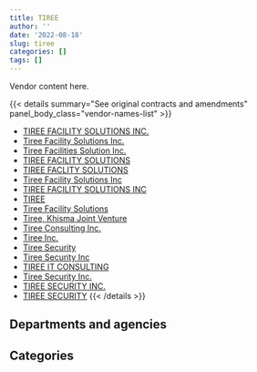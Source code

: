 ```yaml
---
title: TIREE
author: ''
date: '2022-08-18'
slug: tiree
categories: []
tags: []
---
```


<script src="/rmarkdown-libs/htmlwidgets/htmlwidgets.js"></script>
<link href="/rmarkdown-libs/datatables-css/datatables-crosstalk.css" rel="stylesheet" />
<script src="/rmarkdown-libs/datatables-binding/datatables.js"></script>
<script src="/rmarkdown-libs/jquery/jquery-3.6.0.min.js"></script>
<link href="/rmarkdown-libs/dt-core-bootstrap/css/dataTables.bootstrap.min.css" rel="stylesheet" />
<link href="/rmarkdown-libs/dt-core-bootstrap/css/dataTables.bootstrap.extra.css" rel="stylesheet" />
<script src="/rmarkdown-libs/dt-core-bootstrap/js/jquery.dataTables.min.js"></script>
<script src="/rmarkdown-libs/dt-core-bootstrap/js/dataTables.bootstrap.min.js"></script>
<link href="/rmarkdown-libs/crosstalk/css/crosstalk.min.css" rel="stylesheet" />
<script src="/rmarkdown-libs/crosstalk/js/crosstalk.min.js"></script>
<script src="/rmarkdown-libs/htmlwidgets/htmlwidgets.js"></script>
<link href="/rmarkdown-libs/datatables-css/datatables-crosstalk.css" rel="stylesheet" />
<script src="/rmarkdown-libs/datatables-binding/datatables.js"></script>
<script src="/rmarkdown-libs/jquery/jquery-3.6.0.min.js"></script>
<link href="/rmarkdown-libs/dt-core-bootstrap/css/dataTables.bootstrap.min.css" rel="stylesheet" />
<link href="/rmarkdown-libs/dt-core-bootstrap/css/dataTables.bootstrap.extra.css" rel="stylesheet" />
<script src="/rmarkdown-libs/dt-core-bootstrap/js/jquery.dataTables.min.js"></script>
<script src="/rmarkdown-libs/dt-core-bootstrap/js/dataTables.bootstrap.min.js"></script>
<link href="/rmarkdown-libs/crosstalk/css/crosstalk.min.css" rel="stylesheet" />
<script src="/rmarkdown-libs/crosstalk/js/crosstalk.min.js"></script>

Vendor content here.

{{< details summary="See original contracts and amendments" panel_body_class="vendor-names-list" >}}
- [TIREE FACILITY SOLUTIONS INC.](https://search.open.canada.ca/en/ct/?sort=contract_value_f%20desc&page=1&search_text=%22TIREE%20FACILITY%20SOLUTIONS%20INC.%22)
- [Tiree Facility Solutions Inc.](https://search.open.canada.ca/en/ct/?sort=contract_value_f%20desc&page=1&search_text=%22Tiree%20Facility%20Solutions%20Inc.%22)
- [Tiree Facilities Solution Inc.](https://search.open.canada.ca/en/ct/?sort=contract_value_f%20desc&page=1&search_text=%22Tiree%20Facilities%20Solution%20Inc.%22)
- [TIREE FACILITY SOLUTIONS](https://search.open.canada.ca/en/ct/?sort=contract_value_f%20desc&page=1&search_text=%22TIREE%20FACILITY%20SOLUTIONS%22)
- [TIREE FACLITY SOLUTIONS](https://search.open.canada.ca/en/ct/?sort=contract_value_f%20desc&page=1&search_text=%22TIREE%20FACLITY%20SOLUTIONS%22)
- [Tiree Facility Solutions Inc](https://search.open.canada.ca/en/ct/?sort=contract_value_f%20desc&page=1&search_text=%22Tiree%20Facility%20Solutions%20Inc%22)
- [TIREE FACILITY SOLUTIONS INC](https://search.open.canada.ca/en/ct/?sort=contract_value_f%20desc&page=1&search_text=%22TIREE%20FACILITY%20SOLUTIONS%20INC%22)
- [TIREE](https://search.open.canada.ca/en/ct/?sort=contract_value_f%20desc&page=1&search_text=%22TIREE%22)
- [Tiree Facility Solutions](https://search.open.canada.ca/en/ct/?sort=contract_value_f%20desc&page=1&search_text=%22Tiree%20Facility%20Solutions%22)
- [Tiree, Khisma Joint Venture](https://search.open.canada.ca/en/ct/?sort=contract_value_f%20desc&page=1&search_text=%22Tiree%2c%20Khisma%20Joint%20Venture%22)
- [Tiree Consulting Inc.](https://search.open.canada.ca/en/ct/?sort=contract_value_f%20desc&page=1&search_text=%22Tiree%20Consulting%20Inc.%22)
- [Tiree Inc.](https://search.open.canada.ca/en/ct/?sort=contract_value_f%20desc&page=1&search_text=%22Tiree%20Inc.%22)
- [Tiree Security](https://search.open.canada.ca/en/ct/?sort=contract_value_f%20desc&page=1&search_text=%22Tiree%20Security%22)
- [Tiree Security Inc](https://search.open.canada.ca/en/ct/?sort=contract_value_f%20desc&page=1&search_text=%22Tiree%20Security%20Inc%22)
- [TIREE IT CONSULTING](https://search.open.canada.ca/en/ct/?sort=contract_value_f%20desc&page=1&search_text=%22TIREE%20IT%20CONSULTING%22)
- [Tiree Security Inc.](https://search.open.canada.ca/en/ct/?sort=contract_value_f%20desc&page=1&search_text=%22Tiree%20Security%20Inc.%22)
- [TIREE SECURITY INC.](https://search.open.canada.ca/en/ct/?sort=contract_value_f%20desc&page=1&search_text=%22TIREE%20SECURITY%20INC.%22)
- [TIREE SECURITY](https://search.open.canada.ca/en/ct/?sort=contract_value_f%20desc&page=1&search_text=%22TIREE%20SECURITY%22)
{{< /details >}}

## Departments and agencies

<div id="htmlwidget-1" style="width:100%;height:auto;" class="datatables html-widget"></div>
<script type="application/json" data-for="htmlwidget-1">{"x":{"style":"bootstrap","filter":"none","vertical":false,"data":[["<a href=\"/departments/aandc-aadnc/\">Crown-Indigenous Relations and Northern Affairs Canada<\/a>","<a href=\"/departments/cbsa-asfc/\">Canada Border Services Agency<\/a>","<a href=\"/departments/cfia-acia/\">Canadian Food Inspection Agency<\/a>","<a href=\"/departments/cic/\">Immigration, Refugees and Citizenship Canada<\/a>","<a href=\"/departments/dfatd-maecd/\">Global Affairs Canada<\/a>","<a href=\"/departments/dnd-mdn/\">National Defence<\/a>","<a href=\"/departments/ec/\">Environment and Climate Change Canada<\/a>","<a href=\"/departments/esdc-edsc/\">Employment and Social Development Canada<\/a>","<a href=\"/departments/hc-sc/\">Health Canada<\/a>","<a href=\"/departments/isc-sac/\">Indigenous Services Canada<\/a>","<a href=\"/departments/jus/\">Department of Justice Canada<\/a>","<a href=\"/departments/lac-bac/\">Library and Archives Canada<\/a>","<a href=\"/departments/nrc-cnrc/\">National Research Council Canada<\/a>","<a href=\"/departments/nrcan-rncan/\">Natural Resources Canada<\/a>","<a href=\"/departments/pch/\">Canadian Heritage<\/a>","<a href=\"/departments/phac-aspc/\">Public Health Agency of Canada<\/a>","<a href=\"/departments/ps-sp/\">Public Safety Canada<\/a>","<a href=\"/departments/pwgsc-tpsgc/\">Public Services and Procurement Canada<\/a>","<a href=\"/departments/rcmp-grc/\">Royal Canadian Mounted Police<\/a>","<a href=\"/departments/ssc-spc/\">Shared Services Canada<\/a>","<a href=\"/departments/tbs-sct/\">Treasury Board of Canada Secretariat<\/a>","<a href=\"/departments/vac-acc/\">Veterans Affairs Canada<\/a>"],[555748.55,143490.92,24707.45,129837.53,3567832.67,52432,88341.43,null,716654.46,131977.6,null,null,41284.25,null,24561.68,176334.26,62723.83,5240763.97,2418704.98,1084556.6,605020.17,232967.55],[498331.33,null,null,210649.19,3620313.95,null,88341.43,57487.51,623438.26,337966.2,45303.33,189550.9,10292.79,23730,101248,null,null,9709087.94,2943713.44,1034357.37,639993.11,null],[998630.32,null,null,81704.6,3058854.65,null,65032.36,null,314399.61,775832.12,263190.78,269944.09,null,null,null,null,null,13538227.8,2729242.07,1071220.27,null,null],[30637.04,null,null,null,2977737.51,201968.75,105496.94,null,null,null,262471.68,269206.53,null,null,null,null,null,17238407.56,1946629.04,null,39995.22,null]],"container":"<table class=\"table table-striped table-hover row-border order-column display\">\n  <thead>\n    <tr>\n      <th>Department<\/th>\n      <th>2017-2018<\/th>\n      <th>2018-2019<\/th>\n      <th>2019-2020<\/th>\n      <th>2020-2021<\/th>\n    <\/tr>\n  <\/thead>\n<\/table>","options":{"order":[[4,"desc"]],"pageLength":10,"autoWidth":true,"columnDefs":[{"targets":1,"render":"function(data, type, row, meta) {\n    return type !== 'display' ? data : DTWidget.formatCurrency(data, \"$\", 2, 3, \",\", \".\", true, null);\n  }"},{"targets":2,"render":"function(data, type, row, meta) {\n    return type !== 'display' ? data : DTWidget.formatCurrency(data, \"$\", 2, 3, \",\", \".\", true, null);\n  }"},{"targets":3,"render":"function(data, type, row, meta) {\n    return type !== 'display' ? data : DTWidget.formatCurrency(data, \"$\", 2, 3, \",\", \".\", true, null);\n  }"},{"targets":4,"render":"function(data, type, row, meta) {\n    return type !== 'display' ? data : DTWidget.formatCurrency(data, \"$\", 2, 3, \",\", \".\", true, null);\n  }"},{"width":"16%","targets":[1,2,3,4]},{"className":"dt-right","targets":[1,2,3,4]}],"orderClasses":false}},"evals":["options.columnDefs.0.render","options.columnDefs.1.render","options.columnDefs.2.render","options.columnDefs.3.render"],"jsHooks":[]}</script>

## Categories

<div id="htmlwidget-2" style="width:100%;height:auto;" class="datatables html-widget"></div>
<script type="application/json" data-for="htmlwidget-2">{"x":{"style":"bootstrap","filter":"none","vertical":false,"data":[["<a href=\"/categories/1_facilities_and_construction/\">Facilities and construction<\/a>","<a href=\"/categories/10_office_management/\">Office management<\/a>","<a href=\"/categories/2_professional_services/\">Professional services<\/a>","<a href=\"/categories/3_information_technology/\">Information technology<\/a>","<a href=\"/categories/5_transportation_and_logistics/\">Transportation and logistics<\/a>","<a href=\"/categories/9_human_capital/\">Human capital<\/a>"],[346226.65,232967.55,13083947.93,1402413.23,218948.84,13435.7],[1301935.89,null,16342061.93,789459.57,1700347.35,null],[1945828.35,null,18748226.75,767217.73,1705005.84,null],[1660967.9,null,19406517.74,304717.28,1700347.35,null]],"container":"<table class=\"table table-striped table-hover row-border order-column display\">\n  <thead>\n    <tr>\n      <th>Category<\/th>\n      <th>2017-2018<\/th>\n      <th>2018-2019<\/th>\n      <th>2019-2020<\/th>\n      <th>2020-2021<\/th>\n    <\/tr>\n  <\/thead>\n<\/table>","options":{"order":[[4,"desc"]],"dom":"t","pageLength":30,"autoWidth":true,"columnDefs":[{"targets":1,"render":"function(data, type, row, meta) {\n    return type !== 'display' ? data : DTWidget.formatCurrency(data, \"$\", 2, 3, \",\", \".\", true, null);\n  }"},{"targets":2,"render":"function(data, type, row, meta) {\n    return type !== 'display' ? data : DTWidget.formatCurrency(data, \"$\", 2, 3, \",\", \".\", true, null);\n  }"},{"targets":3,"render":"function(data, type, row, meta) {\n    return type !== 'display' ? data : DTWidget.formatCurrency(data, \"$\", 2, 3, \",\", \".\", true, null);\n  }"},{"targets":4,"render":"function(data, type, row, meta) {\n    return type !== 'display' ? data : DTWidget.formatCurrency(data, \"$\", 2, 3, \",\", \".\", true, null);\n  }"},{"width":"16%","targets":[1,2,3,4]},{"className":"dt-right","targets":[1,2,3,4]}],"orderClasses":false,"lengthMenu":[10,25,30,50,100]}},"evals":["options.columnDefs.0.render","options.columnDefs.1.render","options.columnDefs.2.render","options.columnDefs.3.render"],"jsHooks":[]}</script>
